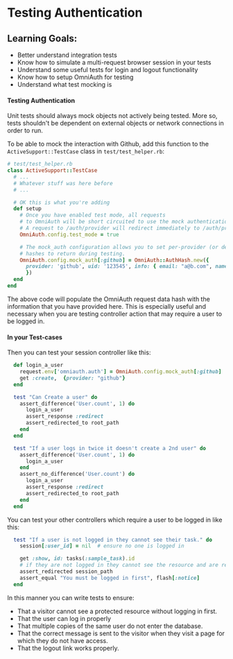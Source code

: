 # Testing Authentication

## Learning Goals:
- Better understand integration tests
- Know how to simulate a multi-request browser session in your tests
- Understand some useful tests for login and logout functionality
- Know how to setup OmniAuth for testing
- Understand what test mocking is

#### Testing Authentication
Unit tests should always mock objects not actively being tested. More so, tests shouldn't be dependent on external objects or network connections in order to run.

To be able to mock the interaction with Github, add this function to the `ActiveSupport::TestCase` class in `test/test_helper.rb`:

```ruby
# test/test_helper.rb
class ActiveSupport::TestCase
  # ...
  # Whatever stuff was here before
  # ...

  # OK this is what you're adding
  def setup
    # Once you have enabled test mode, all requests
    # to OmniAuth will be short circuited to use the mock authentication hash.
    # A request to /auth/provider will redirect immediately to /auth/provider/callback.
    OmniAuth.config.test_mode = true

    # The mock_auth configuration allows you to set per-provider (or default) authentication
    # hashes to return during testing.
    OmniAuth.config.mock_auth[:github] = OmniAuth::AuthHash.new({
      provider: 'github', uid: '123545', info: { email: "a@b.com", name: "Ada" }
      })
  end
end
```

The above code will populate the OmniAuth request data hash with the information that you have provided here. This is especially useful and necessary when you are testing controller action that may require a user to be logged in.

#### In your Test-cases

Then you can test your session controller like this:

```ruby
  def login_a_user
    request.env['omniauth.auth'] = OmniAuth.config.mock_auth[:github]
    get :create,  {provider: "github"}
  end

  test "Can Create a user" do
    assert_difference('User.count', 1) do
      login_a_user
      assert_response :redirect
      assert_redirected_to root_path
  	end
  end

  test "If a user logs in twice it doesn't create a 2nd user" do
    assert_difference('User.count', 1) do
      login_a_user
    end
    assert_no_difference('User.count') do
      login_a_user
      assert_response :redirect
      assert_redirected_to root_path
    end
  end
```

You can test your other controllers which require a user to be logged in like this:

```ruby
  test "If a user is not logged in they cannot see their task." do
    session[:user_id] = nil  # ensure no one is logged in

    get :show, id: tasks(:sample_task).id
    # if they are not logged in they cannot see the resource and are redirected to login.  
    assert_redirected session_path
    assert_equal "You must be logged in first", flash[:notice]
  end
```

In this manner you can write tests to ensure:
-  That a visitor cannot see a protected resource without logging in first.
-  That the user can log in properly
-  That multiple copies of the same user do not enter the database.
-  That the correct message is sent to the visitor when they visit a page for which they do not have access.  
-  That the logout link works properly.
